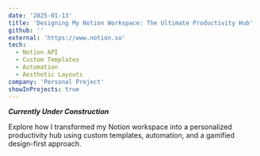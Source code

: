 ```yaml
---
date: '2025-01-13'
title: 'Designing My Notion Workspace: The Ultimate Productivity Hub'
github: ''
external: 'https://www.notion.so'
tech:
  - Notion API
  - Custom Templates
  - Automation
  - Aesthetic Layouts
company: 'Personal Project'
showInProjects: true
---
```


<strong>**_Currently Under Construction_**</strong>

<p>Explore how I transformed my Notion workspace into a personalized productivity hub using custom templates, automation, and a gamified design-first approach.</p>
